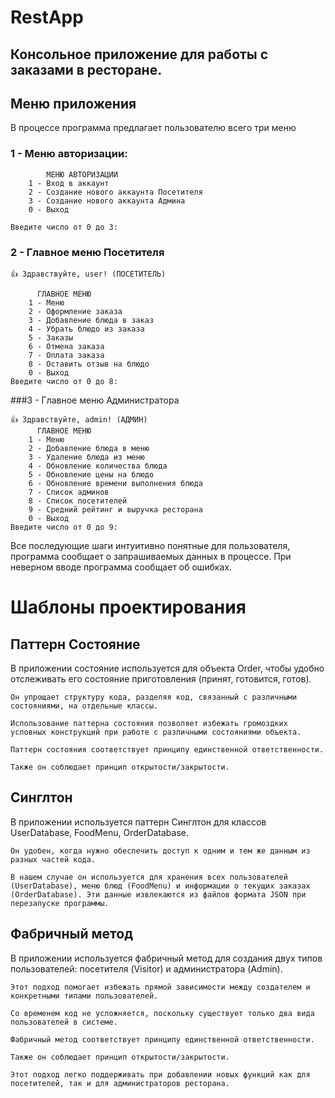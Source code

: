# RestApp
## Консольное приложение для работы с заказами в ресторане.

## Меню приложения
В процессе программа предлагает пользователю всего три меню

### 1 - Меню авторизации:

```
        МЕНЮ АВТОРИЗАЦИИ
    1 - Вход в аккаунт
    2 - Создание нового аккаунта Посетителя
    3 - Создание нового аккаунта Админа
    0 - Выход

Введите число от 0 до 3: 
```

### 2 - Главное меню Посетителя

```
👍 Здравствуйте, user! (ПОСЕТИТЕЛЬ)

      ГЛАВНОЕ МЕНЮ      
    1 - Меню
    2 - Оформление заказа
    3 - Добавление блюда в заказ
    4 - Убрать блюдо из заказа
    5 - Заказы
    6 - Отмена заказа
    7 - Оплата заказа
    8 - Оставить отзыв на блюдо
    0 - Выход
Введите число от 0 до 8: 
```
 
###3 - Главное меню Администратора


```
👍 Здравствуйте, admin! (АДМИН)
      ГЛАВНОЕ МЕНЮ      
    1 - Меню
    2 - Добавление блюда в меню
    3 - Удаление блюда из меню
    4 - Обновление количества блюда
    5 - Обновление цены на блюдо
    6 - Обновление времени выполнения блюда
    7 - Список админов
    8 - Список посетителей
    9 - Средний рейтинг и выручка ресторана
    0 - Выход
Введите число от 0 до 9: 
```

Все последующие шаги интуитивно понятные для пользователя, программа сообщает о запрашиваемых данных в процессе.
При неверном вводе программа сообщает об ошибках.




# Шаблоны проектирования


## Паттерн Cостояние

В приложении состояние используется для объекта Order, чтобы удобно отслеживать его состояние приготовления (принят, готовится, готов).


```
Он упрощает структуру кода, разделяя код, связанный с различными состояниями, на отдельные классы.

Использование паттерна состояния позволяет избежать громоздких условных конструкций при работе с различными состояниями объекта.

Паттерн состояния соответствует принципу единственной ответственности.

Также он соблюдает принцип открытости/закрытости.
```

## Синглтон

В приложении используется паттерн Синглтон для классов UserDatabase, FoodMenu, OrderDatabase.

```
Он удобен, когда нужно обеспечить доступ к одним и тем же данным из разных частей кода.

В нашем случае он используется для хранения всех пользователей (UserDatabase), меню блюд (FoodMenu) и информации о текущих заказах (OrderDatabase). Эти данные извлекаются из файлов формата JSON при перезапуске программы.
```

## Фабричный метод

В приложении используется фабричный метод для создания двух типов пользователей: посетителя (Visitor) и администратора (Admin).

```
Этот подход помогает избежать прямой зависимости между создателем и конкретными типами пользователей.

Со временем код не усложняется, поскольку существует только два вида пользователей в системе.

Фабричный метод соответствует принципу единственной ответственности.

Также он соблюдает принцип открытости/закрытости.

Этот подход легко поддерживать при добавлении новых функций как для посетителей, так и для администраторов ресторана.
```



